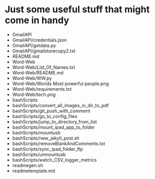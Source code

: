 # Just some useful stuff that might come in handy






- GmailAPI
- GmailAPI/credentials.json
- GmailAPI/getdata.py
- GmailAPI/gmailstorecopy2.txt
- README.md
- Word-Web
- Word-Web/List_Of_Names.txt
- Word-Web/README.md
- Word-Web/WW.py
- Word-Web/Worlds Most powerful people.png
- Word-Web/requirements.txt
- Word-Web/tech.png
- bashScripts
- bashScripts/convert_all_images_in_dir_to_pdf
- bashScripts/git_push_with_comment
- bashScripts/go_to_config_files
- bashScripts/jump_to_directory_from_list
- bashScripts/mount_ipad_app_to_folder
- bashScripts/mountusb
- bashScripts/new_jekyll_post.sh
- bashScripts/removeBlankAndComments.txt
- bashScripts/sync_ipad_folder_ftp
- bashScripts/unmountusb
- bashScripts/watch_CSV_logger_metrics
- readmegen.sh
- readmetemplate.md
